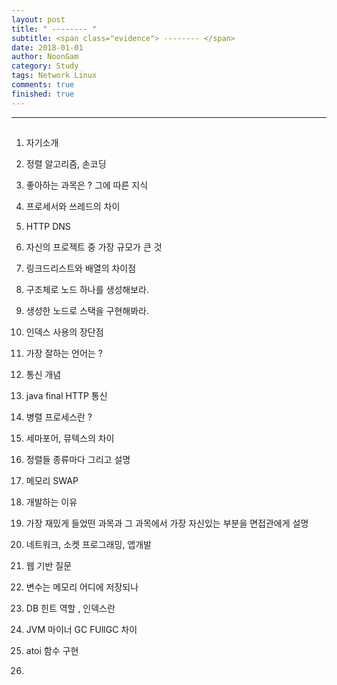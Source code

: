 ```yaml
---
layout: post
title: " -------- "
subtitle: <span class="evidence"> -------- </span>
date: 2018-01-01
author: NoonGam
category: Study
tags: Network Linux
comments: true
finished: true
---
```


---

##


1. 자기소개


2. 정렬 알고리즘, 손코딩



3. 좋아하는 과목은 ? 그에 따른 지식

4. 프로세서와 쓰레드의 차이

5. HTTP DNS

6. 자신의 프로젝트 중 가장 규모가 큰 것

7. 링크드리스트와 배열의 차이점

8. 구조체로 노드 하나를 생성해보라.

9. 생성한 노드로 스택을 구현해봐라.

10. 인덱스 사용의 장단점

11. 가장 잘하는 언어는 ?

12. 통신 개념

13. java final  HTTP 통신

14. 병렬 프로세스란 ?

15. 세마포어, 뮤텍스의 차이

16. 정렬들 종류마다 그리고 설명

17. 메모리 SWAP

18. 개발하는 이유

19. 가장 재밌게 들었떤 과목과 그 과목에서 가장 자신있는 부분을 면접관에게 설명

20. 네트워크, 소켓 프로그래밍, 앱개발

21. 웹 기반 질문

22. 변수는 메모리 어디에 저장되나

23. DB 힌트 역할 , 인덱스란

24. JVM 마이너 GC FUllGC 차이

25. atoi 함수 구현

26.
